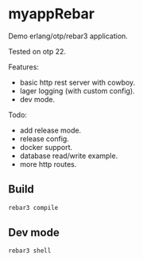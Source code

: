 # myappRebar

Demo erlang/otp/rebar3 application.

Tested on otp 22.

Features:
- basic http rest server with cowboy.
- lager logging (with custom config).
- dev mode.

Todo:
- add release mode.
- release config.
- docker support.
- database read/write example.
- more http routes.

## Build

```bash
rebar3 compile
```

## Dev mode

```bash
rebar3 shell
```

